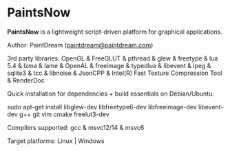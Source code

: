 PaintsNow
=========

__PaintsNow__ is a lightweight script-driven platform for graphical applications.

Author: PaintDream (paintdream@paintdream.com)

3rd party libraries: OpenGL & FreeGLUT & pthread & glew & freetype & lua 5.4 & lzma & lame & OpenAL & freeimage & typedlua & libevent & lpeg & sqlite3 & tcc & libnoise & JsonCPP & Intel(R) Fast Texture Compression Tool & RenderDoc

Quick installation for dependencies + build essentials on Debian/Ubuntu: 

sudo apt-get install libglew-dev libfreetype6-dev libfreeimage-dev libevent-dev g++ git vim cmake freelut3-dev
      
Compilers supported: gcc & msvc12/14 & msvc6

Target platforms: Linux | Windows
